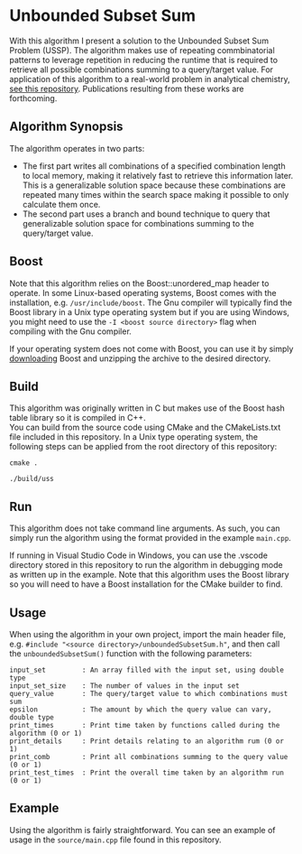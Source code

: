 # Unbounded Subset Sum
With this algorithm I present a solution to the Unbounded Subset Sum Problem (USSP). The algorithm makes use of repeating commbinatorial patterns to leverage repetition in reducing the runtime that is required to retrieve all possible combinations summing to a query/target value. For application of this algorithm to a real-world problem in analytical chemistry, [see this repository](https://github.com/koos-burgoyne/mass-decomposition). Publications resulting from these works are forthcoming.

## Algorithm Synopsis
The algorithm operates in two parts:
* The first part writes all combinations of a specified combination length to local memory, making it relatively fast to retrieve this information later. This is a generalizable solution space because these combinations are repeated many times within the search space making it possible to only calculate them once.
* The second part uses a branch and bound technique to query that generalizable solution space for combinations summing to the query/target value.

## Boost
Note that this algorithm relies on the Boost::unordered_map header to operate. In some Linux-based operating systems, Boost comes with the installation, e.g. `/usr/include/boost`. The Gnu compiler will typically find the Boost library in a Unix type operating system but if you are using Windows, you might need to use the `-I <boost source directory>` flag when compiling with the Gnu compiler.  
  
If your operating system does not come with Boost, you can use it by simply [downloading](https://www.boost.org/users/download/) Boost and unzipping the archive to the desired directory.

## Build
This algorithm was originally written in C but makes use of the Boost hash table library so it is compiled in C++.  
You can build from the source code using CMake and the CMakeLists.txt file included in this repository. In a Unix type operating system, the following steps can be applied from the root directory of this repository:
```
cmake .
```
```
./build/uss
```

## Run
This algorithm does not take command line arguments. As such, you can simply run the algorithm using the format provided in the example `main.cpp`.  
  
If running in Visual Studio Code in Windows, you can use the .vscode directory stored in this repository to run the algorithm in debugging mode as written up in the example. Note that this algorithm uses the Boost library so you will need to have a Boost installation for the CMake builder to find.

## Usage
When using the algorithm in your own project, import the main header file, e.g. `#include "<source directory>/unboundedSubsetSum.h"`, and then call the `unboundedSubsetSum()` function with the following parameters:
```
input_set         : An array filled with the input set, using double type
input_set_size    : The number of values in the input set 
query_value       : The query/target value to which combinations must sum
epsilon           : The amount by which the query value can vary, double type
print_times       : Print time taken by functions called during the algorithm (0 or 1)
print_details     : Print details relating to an algorithm rum (0 or 1)
print_comb        : Print all combinations summing to the query value (0 or 1)
print_test_times  : Print the overall time taken by an algorithm run (0 or 1)
```

## Example
Using the algorithm is fairly straightforward. You can see an example of usage in the `source/main.cpp` file found in this repository.